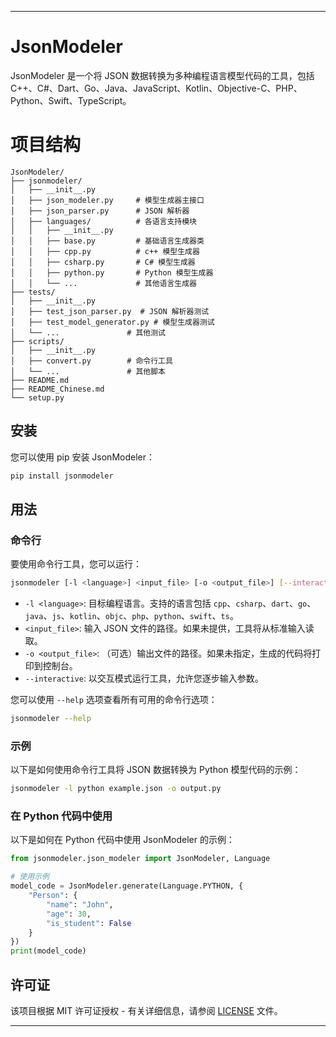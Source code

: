 
---

# JsonModeler

JsonModeler 是一个将 JSON 数据转换为多种编程语言模型代码的工具，包括 C++、C#、Dart、Go、Java、JavaScript、Kotlin、Objective-C、PHP、Python、Swift、TypeScript。

# 项目结构

```
JsonModeler/
├── jsonmodeler/
│   ├── __init__.py
│   ├── json_modeler.py     # 模型生成器主接口
│   ├── json_parser.py      # JSON 解析器
│   ├── languages/          # 各语言支持模块
│   │   ├── __init__.py
│   │   ├── base.py         # 基础语言生成器类
│   │   ├── cpp.py          # c++ 模型生成器
│   │   ├── csharp.py       # C# 模型生成器
│   │   ├── python.py       # Python 模型生成器
│   │   └── ...             # 其他语言生成器
├── tests/
│   ├── __init__.py
│   ├── test_json_parser.py  # JSON 解析器测试
│   ├── test_model_generator.py # 模型生成器测试
│   └── ...               # 其他测试
├── scripts/
│   ├── __init__.py
│   ├── convert.py        # 命令行工具
│   └── ...               # 其他脚本
├── README.md
├── README_Chinese.md
└── setup.py
```

## 安装

您可以使用 pip 安装 JsonModeler：

```bash
pip install jsonmodeler
```

## 用法

### 命令行

要使用命令行工具，您可以运行：

```bash
jsonmodeler [-l <language>] <input_file> [-o <output_file>] [--interactive]
```

- `-l <language>`: 目标编程语言。支持的语言包括 `cpp`、`csharp`、`dart`、`go`、`java`、`js`、`kotlin`、`objc`、`php`、`python`、`swift`、`ts`。
- `<input_file>`: 输入 JSON 文件的路径。如果未提供，工具将从标准输入读取。
- `-o <output_file>`: （可选）输出文件的路径。如果未指定，生成的代码将打印到控制台。
- `--interactive`: 以交互模式运行工具，允许您逐步输入参数。

您可以使用 `--help` 选项查看所有可用的命令行选项：

```bash
jsonmodeler --help
```

### 示例

以下是如何使用命令行工具将 JSON 数据转换为 Python 模型代码的示例：

```bash
jsonmodeler -l python example.json -o output.py
```

### 在 Python 代码中使用

以下是如何在 Python 代码中使用 JsonModeler 的示例：

```python
from jsonmodeler.json_modeler import JsonModeler, Language

# 使用示例
model_code = JsonModeler.generate(Language.PYTHON, {
    "Person": {
        "name": "John",
        "age": 30,
        "is_student": False
    }
})
print(model_code)
```

## 许可证

该项目根据 MIT 许可证授权 - 有关详细信息，请参阅 [LICENSE](LICENSE) 文件。

---
